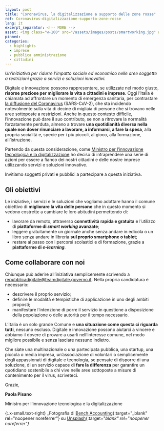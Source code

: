 ```yaml
---
layout: post
title: "Coronavirus, la digitalizzazione a supporto delle zone rosse" 
ref: Coronavirus-digitalizzazione-supporto-zone-rosse
lang: it
excerpt_separator: <!-- MORE -->
asset: <img class="w-100" src="/assets/images/posts/smartworking.jpg" alt="Lavorare da casa con lo smart working"/>
pinned: 
categories:
  - highlights
  - imprese
  - pubblica amministrazione
  - cittadini
---
```


_Un’iniziativa per ridurre l’impatto sociale ed economico nelle aree soggette a restrizioni grazie a servizi e soluzioni innovativi._

<!-- MORE -->

Digitale e innovazione possono rappresentare, se utilizzate nel modo giusto, **risorse preziose per migliorare la vita a cittadini e imprese**. Oggi l’Italia è chiamata ad affrontare un momento di emergenza sanitaria, per contrastare [la diffusione del Coronavirus](http://www.salute.gov.it/nuovocoronavirus) (SARS-CoV-2), che sta incidendo notevolmente sulla vita di decine di migliaia di persone che si trovano nelle aree sottoposte a restrizioni. Anche in questo contesto difficile, l’innovazione può dare il suo contributo, se non a ritrovare la normalità forzatamente perduta, almeno a trovare **una quotidianità diversa nella quale non dover rinunciare a lavorare, a informarsi, a fare la spesa**, alla propria socialità e, specie per i più piccoli, al gioco, alla formazione, all’istruzione.

Partendo da questa considerazione, come [Ministro per l’innovazione tecnologica e la digitalizzazione](https://innovazione.gov.it/) ho deciso di intraprendere una serie di azioni per essere a fianco dei nostri cittadini e delle nostre imprese utilizzando servizi e soluzioni innovative. 

Invitiamo  soggetti privati e pubblici a partecipare a questa iniziativa.

## Gli obiettivi

Le iniziative, i servizi e le soluzioni che vogliamo adottare hanno il comune obiettivo di **migliorare la vita delle persone** che in questo momento si vedono costrette a cambiare le loro abitudini  permettendo di:

- lavorare da remoto, attraverso **connettività rapida e gratuita** e l’utilizzo di **piattaforme di _smart working_ avanzate**;
- leggere gratuitamente un giornale anche senza andare in edicola o un libro senza andare in libreria **sul proprio smartphone o tablet**;
- restare al passo con i percorsi scolastici e di formazione, grazie a **piattaforme di _e-learning_**.

## Come collaborare con noi

Chiunque può aderire all’iniziativa semplicemente scrivendo a [repubblicadigitale@teamdigitale.governo.it](mailto:repubblicadigitale@teamdigitale.governo.it). Nella propria candidatura è necessario:

- descrivere il proprio servizio;
- definire le modalità e tempistiche di applicazione in uno degli ambiti proposti;
- manifestare l’intenzione di porre il servizio in questione a disposizione della popolazione o delle autorità per il tempo necessario.

L’Italia è un solo grande Comune e **una situazione come questa ci riguarda tutti**, nessuno escluso. Digitale e innovazione possono aiutarci a vincere e abbiamo il dovere di provare a usarli nell’interesse comune, nel modo migliore possibile e senza lasciare nessuno indietro.

Che siate una multinazionale o una partecipata pubblica, una startup, una piccola o media impresa, un’associazione di volontari o semplicemente degli appassionati di digitale e tecnologia, se pensate di disporre di una soluzione, di un servizio capace di **fare la differenza** per garantire un quotidiano sostenibile a chi vive nelle aree sottoposte a misure di contenimento per il virus, scriveteci.



Grazie,

**Paola Pisano**

Ministro per l’innovazione tecnologica e la digitalizzazione





{:.x-small.text-right}
_Fotografia di [Bench Accounting](https://unsplash.com/@benchaccounting?utm_source=unsplash&utm_medium=referral&utm_content=creditCopyText){:target="_blank" rel="noopener noreferrer"} su [Unsplash](https://unsplash.com/s/photos/home-working?utm_source=unsplash&utm_medium=referral&utm_content=creditCopyText){:target="_blank" rel="noopener noreferrer"}_
